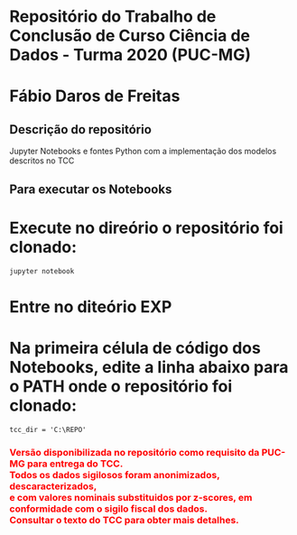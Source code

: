 # Repositório do Trabalho de Conclusão de Curso Ciência de Dados - Turma 2020 (PUC-MG)

# Fábio Daros de Freitas


## Descrição do repositório

Jupyter Notebooks e fontes Python com a implementação dos modelos descritos no TCC

## Para executar os Notebooks

# Execute no direório o repositório foi clonado:
    jupyter notebook

# Entre no diteório EXP
    
# Na primeira célula de código dos Notebooks, edite a linha abaixo para o PATH onde o repositório foi clonado:
    tcc_dir = 'C:\REPO'

  
<font color='red'>
<h3>    
Versão disponibilizada no repositório como requisito da PUC-MG para entrega do TCC.<br>
Todos os dados sigilosos foram anonimizados, descaracterizados, <br>
e com valores nominais substituidos por z-scores, em conformidade com o sigilo fiscal dos dados.<br>
Consultar o texto do TCC para obter mais detalhes.     
</h3>    
</font>  
